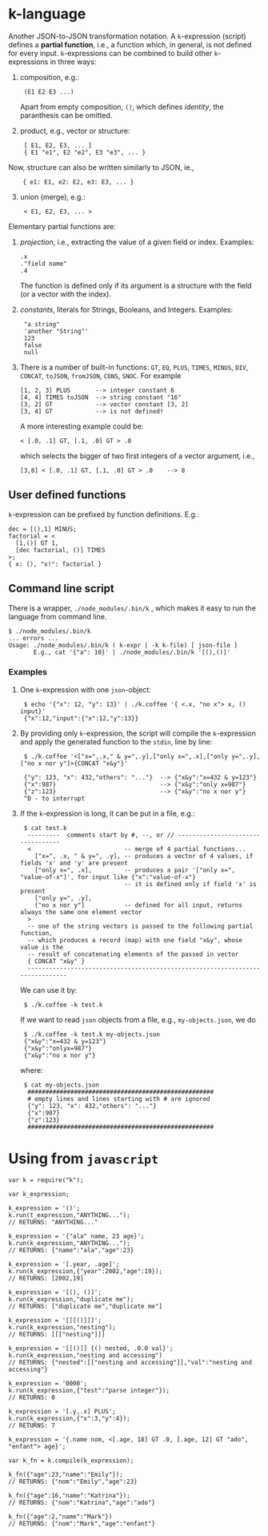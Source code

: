 # k-language 

Another JSON-to-JSON transformation notation.  A `k`-expression
(script) defines a __partial function__, i.e., a function which, in
general, is not defined for every input. `k`-expressions can be
combined to build other `k`-expressions in three ways:

1. composition, e.g.:
   
        (E1 E2 E3 ...)
	
	Apart from empty composition, `()`, which defines _identity_, the paranthesis can be omitted.

2. product, e.g., vector or structure:

        [ E1, E2, E3, ... ]
        { E1 "e1", E2 "e2", E3 "e3", ... }

  Now, structure can also be written similarly to JSON, ie., 
  
		{ e1: E1, e2: E2, e3: E3, ... }

3. union (merge), e.g.:

        < E1, E2, E3, ... >
		
Elementary partial functions are: 

1.  _projection_, i.e., extracting the value of a given field or
	index. Examples:
	
		.x
		."field name"
		.4
	
	The function is defined only if its argument is a structure with
	the field (or a vector with the index).
   
2. _constants_, literals for Strings, Booleans, and
   Integers. Examples:
   
		"a string"
		'another "String"'
		123
		false
		null
	
3.  There is a number of built-in functions: `GT`, `EQ`, `PLUS`,
	`TIMES`, `MINUS`, `DIV`, `CONCAT`, `toJSON`, `fromJSON`, `CONS`, `SNOC`. For example
	
		[1, 2, 3] PLUS       --> integer constant 6
		[4, 4] TIMES toJSON  --> string constant "16"
		[3, 2] GT            --> vector constant [3, 2]
		[3, 4] GT            --> is not defined!
		
	A more interesting example could be:
	
		< [.0, .1] GT, [.1, .0] GT > .0
		
	which selects the bigger of two first integers of a vector argument, i.e.,
	
		[3,8] < [.0, .1] GT, [.1, .0] GT > .0    --> 8

## User defined functions

`k`-expression can be prefixed by function definitions. E.g.: 

	dec = [(),1] MINUS;
	factorial = <
	  [1,()] GT 1,
	  [dec factorial, ()] TIMES
	>;
	{ x: (), "x!": factorial }

## Command line script

There is a wrapper, `./node_modules/.bin/k` , which makes it easy to
run the language from command line.

    $ ./node_modules/.bin/k
	... errors ...
	Usage: ./node_modules/.bin/k ( k-expr | -k k-file) [ json-file ]
	       E.g., cat '{"a": 10}' | ./node_modules/.bin/k '[(),()]'

### Examples

1. One `k`-expression with one `json`-object:

		$ echo '{"x": 12, "y": 13}' | ./k.coffee '{ <.x, "no x"> x, () input}' 
		{"x":12,"input":{"x":12,"y":13}}
	
2. By providing only `k`-expression, the script will compile the
   `k`-expression and apply the generated function to the `stdin`, line by line:

		$ ./k.coffee '<["x=",.x," & y=",.y],["only x=",.x],["only y=",.y],["no x nor y"]>{CONCAT "x&y"}' 
		
		{"y": 123, "x": 432,"others": "..."}  --> {"x&y":"x=432 & y=123"} 
		{"x":987}                             --> {"x&y":"only x=987"} 
		{"z":123}                             --> {"x&y":"no x nor y"}
		^D - to interrupt

3. If the `k`-expression is long, it can be put in a file, e.g.:

		$ cat test.k
		 ---------  comments start by #, --, or // ----------------------------------
		 <                          -- merge of 4 partial functions...
		   ["x=", .x, " & y=", .y], -- produces a vector of 4 values, if fields 'x' and 'y' are present
		   ["only x=", .x],         -- produces a pair '["only x=", "value-of-x"]', for input like {"x":"value-of-x"}
									-- it is defined only if field 'x' is present
		   ["only y=", .y],
		   ["no x nor y"]           -- defined for all input, returns always the same one element vector
		 > 
		 -- one of the string vectors is passed to the following partial function, 
		 -- which produces a record (map) with one field "x&y", whose value is the
		 -- result of concatenating elements of the passed in vector
		 { CONCAT "x&y" } 
		 ------------------------------------------------------------------------------
		 
	We can use it by:
	
		$ ./k.coffee -k test.k
	
	If we want to read `json` objects from a file, e.g., `my-objects.json`, we do
	
		$ ./k.coffee -k test.k my-objects.json
		{"x&y":"x=432 & y=123"} 
		{"x&y":"onlyx=987"} 
		{"x&y":"no x nor y"}
	
	where:
	
		$ cat my-objects.json 
		 ####################################################
		 # empty lines and lines starting with # are ignored
		 {"y": 123, "x": 432,"others": "..."}
		 {"x":987}
		 {"z":123}
		 ####################################################
		
# Using from `javascript`
    
    var k = require("k");

    var k_expression;

    k_expression = '()';
    k.run(t_expression,"ANYTHING...");
    // RETURNS: "ANYTHING..."

    k_expression = '{"ala" name, 23 age}';
    k.run(k_expression,"ANYTHING...");
    // RETURNS: {"name":"ala","age":23}

    k_expression = '[.year, .age]';
    k.run(k_expression,{"year":2002,"age":19});
    // RETURNS: [2002,19]

    k_expression = '[(), ()]';
    k.run(k_expression,"duplicate me");
    // RETURNS: ["duplicate me","duplicate me"]

    k_expression = '[[[()]]]';
    k.run(k_expression,"nesting");
    // RETURNS: [[["nesting"]]]

    k_expression = '[[()]] {() nested, .0.0 val}';
    k.run(k_expression,"nesting and accessing")
    // RETURNS: {"nested":[["nesting and accessing"]],"val":"nesting and accessing"}

    k_expression = '0000';
    k.run(k_expression,{"test":"parse integer"});
    // RETURNS: 0

    k_expression = '[.y,.x] PLUS';
    k.run(k_expression,{"x":3,"y":4});
    // RETURNS: 7

    k_expression = '{.name nom, <[.age, 18] GT .0, [.age, 12] GT "ado", "enfant"> age}';

    var k_fn = k.compile(k_expression);

    k_fn({"age":23,"name":"Emily"});
    // RETURNS: {"nom":"Emily","age":23}

    k_fn({"age":16,"name":"Katrina"});
    // RETURNS: {"nom":"Katrina","age":"ado"}

    k_fn({"age":2,"name":"Mark"})
    // RETURNS: {"nom":"Mark","age":"enfant"}
